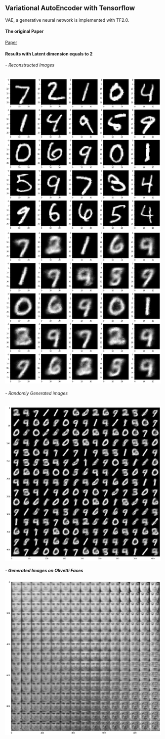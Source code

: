 ## Variational AutoEncoder with Tensorflow

VAE, a generative neural network is implemented with TF2.0.

#### The original Paper 
[Paper](https://arxiv.org/pdf/1312.6114.pdf)

#### Results with Latent dimension equals to 2

###### - Reconstructed Images 
![Ground Truth Images](https://raw.githubusercontent.com/TanyaChutani/VAE-TF2.0/master/result/generate_true.png?token=AGCG5WHXX37JEABZMSOKA4S6X2OEW "title-1") ![Reconstructed Images](https://github.com/TanyaChutani/VAE-TF2.0/blob/master/result/generate_pred.png?raw=true "title-2")
<br />

###### - Randomly Generated images
![](https://raw.githubusercontent.com/TanyaChutani/VAE-TF2.0/master/result/random_generate.png?token=AGCG5WFMJJ2QZV4CVVHUNG26X2ORI)<br />

##### - Generated Images on Olivetti Faces
![](https://raw.githubusercontent.com/TanyaChutani/VAE-TF2.0/master/result/uniform_generte_face.png?token=AGCG5WFHSOQ4HEDQKVGQ4FC6X2O5E)<br />

